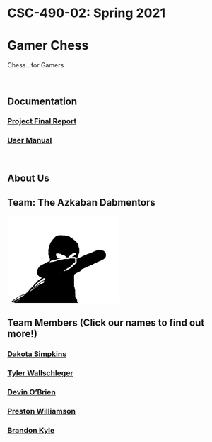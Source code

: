 # CSC-490-02: Spring 2021 
# Gamer Chess

Chess...for Gamers

<br>

## Documentation
### [Project Final Report](https://drive.google.com/file/d/1ZaYqn6yI8DX9hB4gtPgTYT2k2PE74Wxk/view?usp=sharing)

### [User Manual](https://docs.google.com/document/d/1rE-iXvNuGbvx91T6rWCvXpvt-B7DVFlX73kqj1TzG-g/edit?usp=sharing)

<br>

## About Us

## Team: The Azkaban Dabmentors
![The Azkaban Dabmentors](./src/assets/team_mascot.png?raw=true)

## Team Members (Click our names to find out more!)
### [Dakota Simpkins](https://www.linkedin.com/in/dakota-simpkins-226941185)
### [Tyler Wallschleger](https://www.linkedin.com/in/tylerwallschleger/)
### [Devin O’Brien](https://www.linkedin.com/in/devin-o-brien-259503131/)
### [Preston Williamson](https://www.linkedin.com/in/prestonwilliamson/)
### [Brandon Kyle](https://www.linkedin.com/in/brandon-kyle-329465211/)